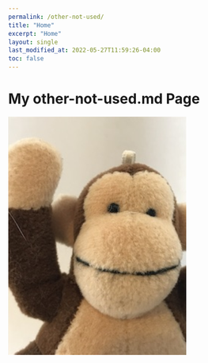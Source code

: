 ```yaml
---
permalink: /other-not-used/
title: "Home"
excerpt: "Home"
layout: single
last_modified_at: 2022-05-27T11:59:26-04:00
toc: false
---
```


# My other-not-used.md Page

<img src="/assets/images/ProfilePictureSmall.JPG" class="floatpic" width="360" height="480">



